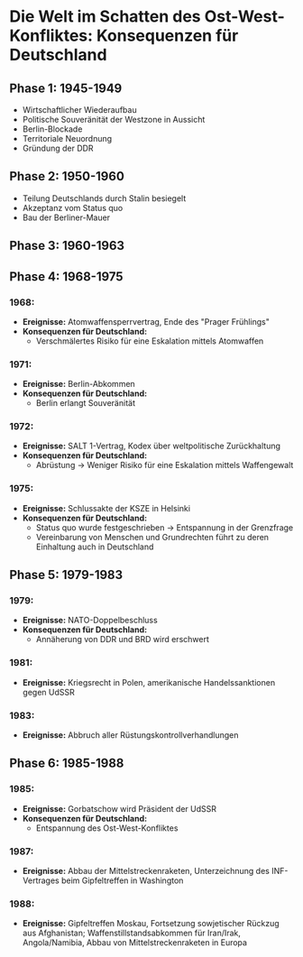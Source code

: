 Die Welt im Schatten des Ost-West-Konfliktes: Konsequenzen für Deutschland
==========================================================================

Phase 1: 1945-1949
------------------

-   Wirtschaftlicher Wiederaufbau
-   Politische Souveränität der Westzone in Aussicht
-   Berlin-Blockade
-   Territoriale Neuordnung
-   Gründung der DDR

Phase 2: 1950-1960
------------------

-   Teilung Deutschlands durch Stalin besiegelt
-   Akzeptanz vom Status quo
-   Bau der Berliner-Mauer

Phase 3: 1960-1963
------------------

Phase 4: 1968-1975
------------------

### 1968:

-   **Ereignisse:** Atomwaffensperrvertrag, Ende des "Prager Frühlings"
-   **Konsequenzen für Deutschland:**
    -   Verschmälertes Risiko für eine Eskalation mittels Atomwaffen

### 1971:

-   **Ereignisse:** Berlin-Abkommen
-   **Konsequenzen für Deutschland:**
    -   Berlin erlangt Souveränität

### 1972:

-   **Ereignisse:** SALT 1-Vertrag, Kodex über weltpolitische
    Zurückhaltung
-   **Konsequenzen für Deutschland:**
    -   Abrüstung → Weniger Risiko für eine Eskalation mittels
        Waffengewalt

### 1975:

-   **Ereignisse:** Schlussakte der KSZE in Helsinki
-   **Konsequenzen für Deutschland:**
    -   Status quo wurde festgeschrieben → Entspannung in der Grenzfrage
    -   Vereinbarung von Menschen und Grundrechten führt zu deren
        Einhaltung auch in Deutschland

Phase 5: 1979-1983
------------------

### 1979:

-   **Ereignisse:** NATO-Doppelbeschluss
-   **Konsequenzen für Deutschland:**
    -   Annäherung von DDR und BRD wird erschwert

### 1981:

-   **Ereignisse:** Kriegsrecht in Polen, amerikanische
    Handelssanktionen gegen UdSSR

### 1983:

-   **Ereignisse:** Abbruch aller Rüstungskontrollverhandlungen

Phase 6: 1985-1988
------------------

### 1985:

-   **Ereignisse:** Gorbatschow wird Präsident der UdSSR
-   **Konsequenzen für Deutschland:**
    -   Entspannung des Ost-West-Konfliktes

### 1987:

-   **Ereignisse:** Abbau der Mittelstreckenraketen, Unterzeichnung des
    INF-Vertrages beim Gipfeltreffen in Washington

### 1988:

-   **Ereignisse:** Gipfeltreffen Moskau, Fortsetzung sowjetischer
    Rückzug aus Afghanistan; Waffenstillstandsabkommen für Iran/Irak,
    Angola/Namibia, Abbau von Mittelstreckenraketen in Europa

